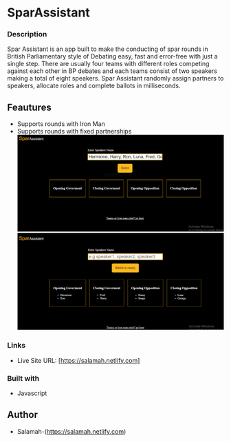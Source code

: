 # SparAssistant
### Description
Spar Assistant is an app built to make the conducting of spar rounds in British Parliamentary style of Debating easy, fast and error-free with just a single step.
There are usually four teams with different roles competing against each other in BP debates and each teams consist of two speakers making a total of eight speakers. 
Spar Assistant randomly assign partners to speakers, allocate roles and complete ballots in milliseconds.
## Feautures
- Supports rounds with Iron Man
- Supports rounds with fixed partnerships
![](./screen1.png)
![](./screen2.png)
### Links


- Live Site URL: [https://salamah.netlify.com]
### Built with

- Javascript

## Author

- Salamah-(https://salamah.netlify.com)